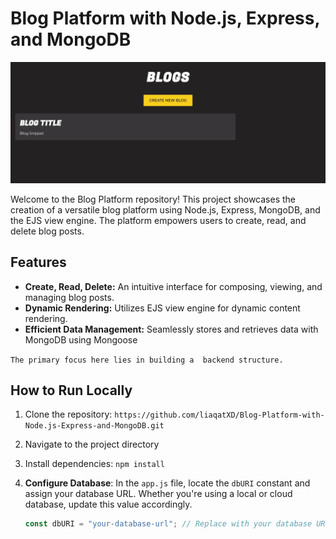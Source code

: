 # Blog Platform with Node.js, Express, and MongoDB

![Site Screenshot](./public/blog.png)

Welcome to the Blog Platform repository! This project showcases the creation of a versatile blog platform using Node.js, Express, MongoDB, and the EJS view engine. The platform empowers users to create, read, and delete blog posts.

## Features

- **Create, Read, Delete:** An intuitive interface for composing, viewing, and managing blog posts.
- **Dynamic Rendering:** Utilizes EJS view engine for dynamic content rendering.
- **Efficient Data Management:** Seamlessly stores and retrieves data with MongoDB using Mongoose

`The primary focus here lies in building a  backend structure. 
`

## How to Run Locally

1. Clone the repository: `https://github.com/liaqatXD/Blog-Platform-with-Node.js-Express-and-MongoDB.git`
2. Navigate to the project directory
3. Install dependencies: `npm install`
4. **Configure Database**: In the `app.js` file, locate the `dbURI` constant and assign your database URL. Whether you're using a local or cloud database, update this value accordingly.

   ```javascript
   const dbURI = "your-database-url"; // Replace with your database URL
   ```
